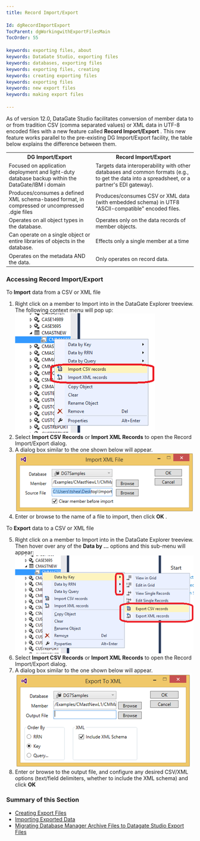 ```yaml
---
title: Record Import/Export

Id: dgRecordImportExport
TocParent: dgWorkingwithExportFilesMain
TocOrder: 55

keywords: exporting files, about
keywords: DataGate Studio, exporting files
keywords: databases, exporting files
keywords: exporting files, creating
keywords: creating exporting files
keywords: exporting files
keywords: new export files
keywords: making export files

---
```


As of version 12.0, DataGate Studio facilitates conversion of member data to or from tradition CSV (comma separated values) or XML data in UTF-8 encoded files with a new feature called **Record Import/Export** . This new feature works parallel to the pre-existing DG Import/Export facility, the table below explains the difference between them.
<table>
			<tr><th>DG Import/Export</th><th>Record Import/Export</th></tr>
			<tr><td>Focused on application deployment and light-duty database backup 
			within the DataGate/IBM i domain</td><td>Targets data interoperability with other databases and 
			common formats (e.g., to get the data into a spreadsheet, or a partner's EDI gateway).</td></tr>
			<tr><td>Produces/consumes a defined XML schema-based format, in compressed or uncompressed .dgie files</td>
			<td>Produces/consumes  CSV or XML data (with embedded schema) in UTF8 "ASCII-compatible" encoded files.</td></tr>
			<tr><td>Operates on all object types in the database.</td><td>Operates only on the data records of member objects.</td></tr>
			<tr><td>Can operate on a single object or entire libraries of objects in the database.</td><td>Effects only a single member at a time</td></tr>
			<tr><td>Operates on the metadata AND the data.</td><td>Only operates on record data.</td></tr>
</table>

### Accessing Record Import/Export
To **Import** data from a CSV or XML file

1. Right click on a member to Import into in the DataGate Explorer treeview. The following context menu will pop up: <br />
			![](images/RecordImport1.png)
2. Select **Import CSV Records**  or **Import XML Records**  to open the Record Import/Export dialog.
3. A dialog box similar to the one shown below will appear.  <br />
			![](images/RecordImport3.png)
4. Enter or browse to the name of a file to import, then click **OK** .

To **Export** data to a CSV or XML file

5. Right click on a member to Import into in the DataGate Explorer treeview. Then hover over any of the **Data by ...**  options and this sub-menu will appear: <br />
			![](images/RecordImport2.png)
6. Select **Import CSV Records**  or **Import XML Records**  to open the Record Import/Export dialog.
7. A dialog box similar to the one shown below will appear.  <br />
			![](images/RecordImport4.png)
8. Enter or browse to the output file, and configure any desired CSV/XML options (text/field delimiters, whether to include 
			the XML schema) and click **OK**

### Summary of this Section

- <a href="dgCreatingExportFiles.htm" target="Main">Creating Export Files</a>
- <a href="dgImportingExportedData.htm" target="Main">Importing Exported Data</a>
- <a href="dgMigratingDBManagerArchiveFilesToDGStudioExportFiles.htm" target="Main">Migrating Database Manager 
                   		Archive Files to Datagate Studio Export Files</a>

